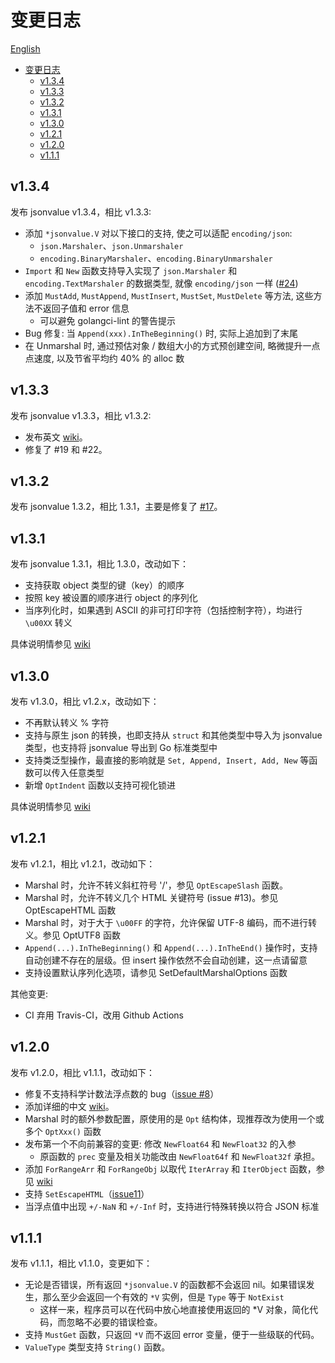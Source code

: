 # 变更日志

[English](./CHANGELOG.md)

- [变更日志](#变更日志)
  - [v1.3.4](#v134)
  - [v1.3.3](#v133)
  - [v1.3.2](#v132)
  - [v1.3.1](#v131)
  - [v1.3.0](#v130)
  - [v1.2.1](#v121)
  - [v1.2.0](#v120)
  - [v1.1.1](#v111)


## v1.3.4

发布 jsonvalue v1.3.4，相比 v1.3.3:

- 添加 `*jsonvalue.V` 对以下接口的支持, 使之可以适配 `encoding/json`:
  - `json.Marshaler`、`json.Unmarshaler`
  - `encoding.BinaryMarshaler`、`encoding.BinaryUnmarshaler`
- `Import` 和 `New` 函数支持导入实现了 `json.Marshaler` 和 `encoding.TextMarshaler` 的数据类型, 就像 `encoding/json` 一样 ([#24](https://github.com/Andrew-M-C/go.jsonvalue/issues/24))
- 添加 `MustAdd`, `MustAppend`, `MustInsert`, `MustSet`, `MustDelete` 等方法, 这些方法不返回子值和 error 信息
  - 可以避免 golangci-lint 的警告提示
- Bug 修复: 当 `Append(xxx).InTheBeginning()` 时, 实际上追加到了末尾
- 在 Unmarshal 时, 通过预估对象 / 数组大小的方式预创建空间, 略微提升一点点速度, 以及节省平均约 40% 的 alloc 数

## v1.3.3

发布 jsonvalue v1.3.3，相比 v1.3.2:

- 发布英文 [wiki](https://github.com/Andrew-M-C/go.jsonvalue/blob/master/docs/en/README.md)。
- 修复了 #19 和 #22。

## v1.3.2

发布 jsonvalue 1.3.2，相比 1.3.1，主要是修复了 [#17](https://github.com/Andrew-M-C/go.jsonvalue/issues/17)。

## v1.3.1

发布 jsonvalue 1.3.1，相比 1.3.0，改动如下：

- 支持获取 object 类型的键（key）的顺序
- 按照 key 被设置的顺序进行 object 的序列化
- 当序列化时，如果遇到 ASCII 的非可打印字符（包括控制字符），均进行 `\u00XX` 转义

具体说明情参见 [wiki](https://github.com/Andrew-M-C/go.jsonvalue/blob/feature/v1.3.0/docs/zh-cn/12_new_feature.md)

## v1.3.0

发布 v1.3.0，相比 v1.2.x，改动如下：

- 不再默认转义 % 字符
- 支持与原生 json 的转换，也即支持从 `struct` 和其他类型中导入为 jsonvalue 类型，也支持将 jsonvalue 导出到 Go 标准类型中
- 支持类泛型操作，最直接的影响就是 `Set, Append, Insert, Add, New` 等函数可以传入任意类型
- 新增 `OptIndent` 函数以支持可视化锁进

具体说明情参见 [wiki](https://github.com/Andrew-M-C/go.jsonvalue/blob/feature/v1.3.0/docs/zh-cn/12_new_feature.md)

## v1.2.1

发布 v1.2.1，相比 v1.2.1，改动如下：

- Marshal 时，允许不转义斜杠符号 '/'，参见 `OptEscapeSlash` 函数。
- Marshal 时，允许不转义几个 HTML 关键符号 (issue #13)。参见 OptEscapeHTML 函数
- Marshal 时，对于大于 `\u00FF` 的字符，允许保留 UTF-8 编码，而不进行转义。参见 OptUTF8 函数
- `Append(...).InTheBeginning()` 和 `Append(...).InTheEnd()` 操作时，支持自动创建不存在的层级。但 insert 操作依然不会自动创建，这一点请留意
- 支持设置默认序列化选项，请参见 SetDefaultMarshalOptions 函数

其他变更:

- CI 弃用 Travis-CI，改用 Github Actions

## v1.2.0

发布 v1.2.0，相比 v1.1.1，改动如下：

- 修复不支持科学计数法浮点数的 bug（[issue #8](https://github.com/Andrew-M-C/go.jsonvalue/issues/8)）
- 添加详细的中文 [wiki](https://github.com/Andrew-M-C/go.jsonvalue/blob/master/docs/zh-cn/README.md)。
- Marshal 时的额外参数配置，原使用的是 `Opt` 结构体，现推荐改为使用一个或多个 `OptXxx()` 函数
- 发布第一个不向前兼容的变更: 修改 `NewFloat64` 和 `NewFloat32` 的入参
  - 原函数的 `prec` 变量及相关功能改由 `NewFloat64f` 和 `NewFloat32f` 承担。
- 添加 `ForRangeArr` 和 `ForRangeObj` 以取代 `IterArray` 和 `IterObject` 函数，参见 [wiki](https://github.com/Andrew-M-C/go.jsonvalue/blob/master/docs/zh-cn/05_iteration.md#%E6%A6%82%E8%BF%B0)
- 支持 `SetEscapeHTML`（[issue11](https://github.com/Andrew-M-C/go.jsonvalue/issues/11)）
- 当浮点值中出现 `+/-NaN` 和 `+/-Inf` 时，支持进行特殊转换以符合 JSON 标准

## v1.1.1

发布 v1.1.1，相比 v1.1.0，变更如下：

- 无论是否错误，所有返回 `*jsonvalue.V` 的函数都不会返回 nil。如果错误发生，那么至少会返回一个有效的 `*V` 实例，但是 `Type` 等于 `NotExist`
  - 这样一来，程序员可以在代码中放心地直接使用返回的 *V 对象，简化代码，而忽略不必要的错误检查。
- 支持 `MustGet` 函数，只返回 `*V` 而不返回 error 变量，便于一些级联的代码。
- `ValueType` 类型支持 `String()` 函数。


